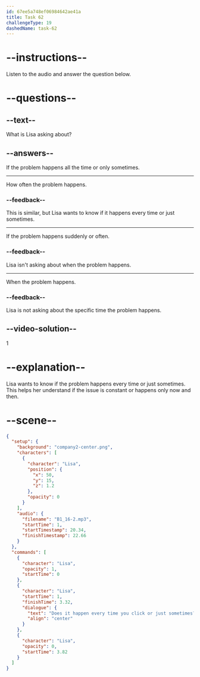 ```yaml
---
id: 67ee5a748ef06984642ae41a
title: Task 62
challengeType: 19
dashedName: task-62
---
```


<!-- (Audio) Lisa: Does it happen every time you click, or just sometimes? -->

# --instructions--

Listen to the audio and answer the question below.

# --questions--

## --text--

What is Lisa asking about?

## --answers--

If the problem happens all the time or only sometimes.

---

How often the problem happens.

### --feedback--

This is similar, but Lisa wants to know if it happens every time or just sometimes.

---

If the problem happens suddenly or often.

### --feedback--

Lisa isn't asking about when the problem happens.

---

When the problem happens.

### --feedback--

Lisa is not asking about the specific time the problem happens.

## --video-solution--

1

# --explanation--

Lisa wants to know if the problem happens every time or just sometimes. This helps her understand if the issue is constant or happens only now and then.

# --scene--

```json
{
  "setup": {
    "background": "company2-center.png",
    "characters": [
      {
        "character": "Lisa",
        "position": {
          "x": 50,
          "y": 15,
          "z": 1.2
        },
        "opacity": 0
      }
    ],
    "audio": {
      "filename": "B1_16-2.mp3",
      "startTime": 1,
      "startTimestamp": 20.34,
      "finishTimestamp": 22.66
    }
  },
  "commands": [
    {
      "character": "Lisa",
      "opacity": 1,
      "startTime": 0
    },
    {
      "character": "Lisa",
      "startTime": 1,
      "finishTime": 3.32,
      "dialogue": {
        "text": "Does it happen every time you click or just sometimes?",
        "align": "center"
      }
    },
    {
      "character": "Lisa",
      "opacity": 0,
      "startTime": 3.82
    }
  ]
}
```
